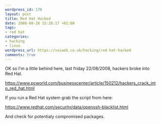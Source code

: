 ```yaml
--- 
wordpress_id: 178
layout: post
title: Red Hat Hacked
date: 2008-08-28 15:28:17 +01:00
tags: 
- red hat
categories: 
- hacking
- linux
wordpress_url: https://saiweb.co.uk/hacking/red-hat-hacked
comments: true
---
```

OK so I'm a little behind here, last friday 22/08/2008, hackers broke into Red Hat.

<a href="https://www.pcworld.com/businesscenter/article/150212/hackers_crack_into_red_hat.html">https://www.pcworld.com/businesscenter/article/150212/hackers_crack_into_red_hat.html</a>

If you run a Red Hat system grab the script from here:

<a href="https://www.redhat.com/security/data/openssh-blacklist.html">https://www.redhat.com/security/data/openssh-blacklist.html</a>

And check for potentialy compromised packages.
